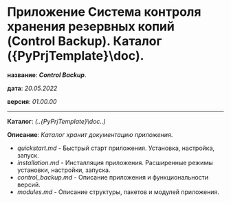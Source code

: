# Приложение Система контроля хранения резервных копий (Control Backup). Каталог ({PyPrjTemplate}\doc).

**название**: _**Control Backup**_.

**дата**: _20.05.2022_

**версия**: _01.00.00_

-----

**Каталог**: _(..\{PyPrjTemplate}\doc\..)_

**Описание**: _Каталог хранит документацию приложения_.

- _quickstart.md_ - Быстрый старт приложения. Установка, настройка, запуск.
- _installation.md_ - Инсталляция приложения. Расширенные режимы установки, настройки, запуска.
- _control_backup.md_ - Описание приложения и функциональности версий. 
- _modules.md_ - Описание структуры, пакетов и модулей приложения.

